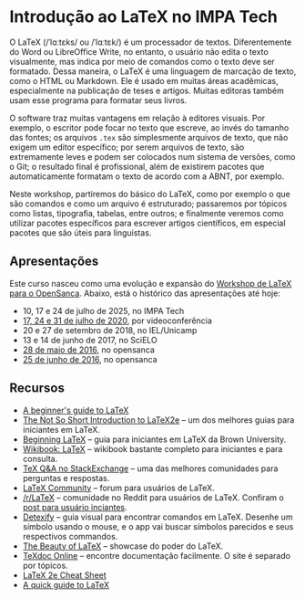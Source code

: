 # Introdução ao LaTeX no IMPA Tech

O LaTeX (/ˈlɑːtɛks/ ou /ˈlɑːtɛk/) é um processador de textos. Diferentemente do Word ou LibreOffice Write, no entanto, o usuário não edita o texto visualmente, mas indica por meio de comandos como o texto deve ser formatado. Dessa maneira, o LaTeX é uma linguagem de marcação de texto, como o HTML ou Markdown. Ele é usado em muitas áreas acadêmicas, especialmente na publicação de teses e artigos. Muitas editoras também usam esse programa para formatar seus livros.

O software traz muitas vantagens em relação à editores visuais. Por exemplo, o escritor pode focar no texto que escreve, ao invés do tamanho das fontes; os arquivos `.tex` são simplesmente arquivos de texto, que não exigem um editor específico; por serem arquivos de texto, são extremamente leves e podem ser colocados num sistema de versões, como o Git; o resultado final é profissional, além de existirem pacotes que automaticamente formatam o texto de acordo com a ABNT, por exemplo.

Neste workshop, partiremos do básico do LaTeX, como por exemplo o que são comandos e como um arquivo é estruturado; passaremos por tópicos como listas, tipografia, tabelas, entre outros; e finalmente veremos como utilizar pacotes específicos para escrever artigos científicos, em especial pacotes que são úteis para linguistas.

## Apresentações

Este curso nasceu como uma evolução e expansão do [Workshop de LaTeX para o
OpenSanca](https://github.com/opensanca/workshop-latex). Abaixo, está o
histórico das apresentações até hoje:

- 10, 17 e 24 de julho de 2025, no IMPA Tech
- [17, 24 e 31 de julho de 2020](https://github.com/rberaldo/curso-latex-forma-2020), por videoconferência
- 20 e 27 de setembro de 2018, no IEL/Unicamp
- 13 e 14 de junho de 2017, no SciELO
- [28 de maio de 2016](https://www.meetup.com/pt-BR/opensanca/events/230102377/), no opensanca
- [25 de junho de 2016](https://www.meetup.com/pt-BR/opensanca/events/231664154/), no opensanca

## Recursos

- [A beginner's guide to
  LaTeX](http://mirrors.ctan.org/info/beginlatex/beginlatex-3.6.pdf)
- [The Not So Short Introduction to
  LaTeX2e](https://tobi.oetiker.ch/lshort/lshort.pdf) – um dos melhores guias
  para iniciantes em LaTeX.
- [Beginning
  LaTeX](https://www.brown.edu/academics/science-center/sites/brown.edu.academics.science-center/files/uploads/beginningLaTeX.pdf)
  – guia para iniciantes em LaTeX da Brown University.
- [Wikibook: LaTeX](https://en.wikibooks.org/wiki/LaTeX) – wikibook bastante
  completo para iniciantes e para consulta.
- [TeX Q&A no StackExchange](https://tex.stackexchange.com/) – uma das melhores
  comunidades para perguntas e respostas.
- [LaTeX Community](http://www.latex-community.org/forum/) – forum para
  usuários de LaTeX.
- [/r/LaTeX](https://www.reddit.com/r/latex) – comunidade no Reddit para
  usuários de LaTeX. Confiram o [post para usuário
  inciantes](https://www.reddit.com/r/LaTeX/comments/j2326/getting_started_with_LaTeX).
- [Detexify](http://detexify.kirelabs.org/classify.html) – guia visual para
  encontrar comandos em LaTeX. Desenhe um símbolo usando o mouse, e o app vai
  buscar símbolos parecidos e seus respectivos commandos.
- [The Beauty of LaTeX](http://nitens.org/taraborelli/latex) – showcase do poder do LaTeX.
- [TeXdoc Online](http://texdoc.net/) – encontre documentação facilmente. O
  site é separado por tópicos.
- [LaTeX 2e Cheat Sheet](https://wch.github.io/latexsheet/latexsheet-a4.pdf)
- [A quick guide to LaTeX](http://users.dickinson.edu/~richesod/latex/latexcheatsheet.pdf)
